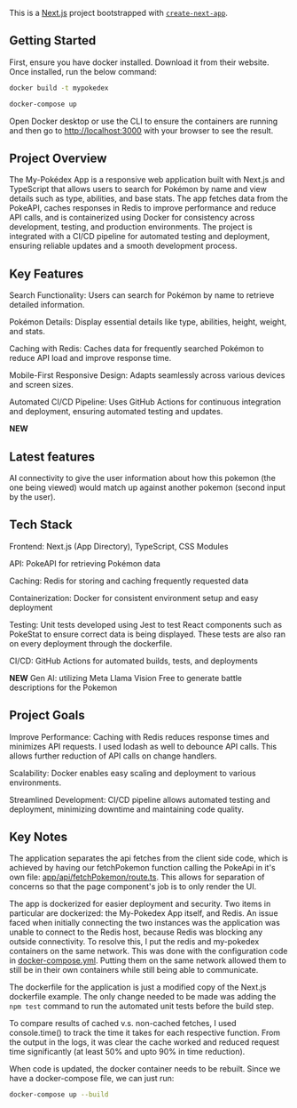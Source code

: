 This is a [Next.js](https://nextjs.org) project bootstrapped with [`create-next-app`](https://nextjs.org/docs/app/api-reference/cli/create-next-app).

## Getting Started

First, ensure you have docker installed. Download it from their website. Once installed, run the below command:

```bash
docker build -t mypokedex
```

```bash
docker-compose up
```

Open Docker desktop or use the CLI to ensure the containers are running and then go to [http://localhost:3000](http://localhost:3000) with your browser to see the result.

## Project Overview
The My-Pokédex App is a responsive web application built with Next.js and TypeScript that allows users to search for Pokémon by name and view details such as type, abilities, and base stats. The app fetches data from the PokeAPI, caches responses in Redis to improve performance and reduce API calls, and is containerized using Docker for consistency across development, testing, and production environments. The project is integrated with a CI/CD pipeline for automated testing and deployment, ensuring reliable updates and a smooth development process.

## Key Features
Search Functionality: Users can search for Pokémon by name to retrieve detailed information.

Pokémon Details: Display essential details like type, abilities, height, weight, and stats.

Caching with Redis: Caches data for frequently searched Pokémon to reduce API load and improve response time.

Mobile-First Responsive Design: Adapts seamlessly across various devices and screen sizes.

Automated CI/CD Pipeline: Uses GitHub Actions for continuous integration and deployment, ensuring automated testing and updates.

**NEW**
## Latest features
AI connectivity to give the user information about how this pokemon (the one being viewed) would match up against another pokemon (second input by the user).

## Tech Stack
Frontend: Next.js (App Directory), TypeScript, CSS Modules

API: PokeAPI for retrieving Pokémon data

Caching: Redis for storing and caching frequently requested data

Containerization: Docker for consistent environment setup and easy deployment

Testing: Unit tests developed using Jest to test React components such as PokeStat to ensure correct data is being displayed. These tests are also ran on every deployment through the dockerfile.

CI/CD: GitHub Actions for automated builds, tests, and deployments

**NEW** Gen AI: utilizing Meta Llama Vision Free to generate battle descriptions for the Pokemon

## Project Goals
Improve Performance: Caching with Redis reduces response times and minimizes API requests. I used lodash as well to debounce API calls. This allows further reduction of API calls on change handlers.

Scalability: Docker enables easy scaling and deployment to various environments.

Streamlined Development: CI/CD pipeline allows automated testing and deployment, minimizing downtime and maintaining code quality.

## Key Notes
The application separates the api fetches from the client side code, which is achieved by having our fetchPokemon function calling the PokeApi in it's own file: [app/api/fetchPokemon/route.ts](https://github.com/UzairJ99/my-pokedex/blob/main/src/app/api/fetchPokemon/route.ts). This allows for separation of concerns so that the page component's job is to only render the UI.

The app is dockerized for easier deployment and security. Two items in particular are dockerized: the My-Pokedex App itself, and Redis. An issue faced when initially connecting the two instances was the application was unable to connect to the Redis host, because Redis was blocking any outside connectivity. To resolve this, I put the redis and my-pokedex containers on the same network. This was done with the configuration code in [docker-compose.yml](https://github.com/UzairJ99/my-pokedex/blob/main/docker-compose.yml). Putting them on the same network allowed them to still be in their own containers while still being able to communicate.

The dockerfile for the application is just a modified copy of the Next.js dockerfile example. The only change needed to be made was adding the `npm test` command to run the automated unit tests before the build step.

To compare results of cached v.s. non-cached fetches, I used console.time() to track the time it takes for each respective function. From the output in the logs, it was clear the cache worked and reduced request time significantly (at least 50% and upto 90% in time reduction).

When code is updated, the docker container needs to be rebuilt. Since we have a docker-compose file, we can just run:
```bash
docker-compose up --build
```